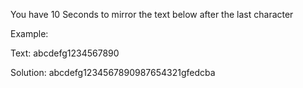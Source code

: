 You have 10 Seconds to mirror the text below after the last character

Example:

Text: abcdefg1234567890

Solution: abcdefg1234567890987654321gfedcba
